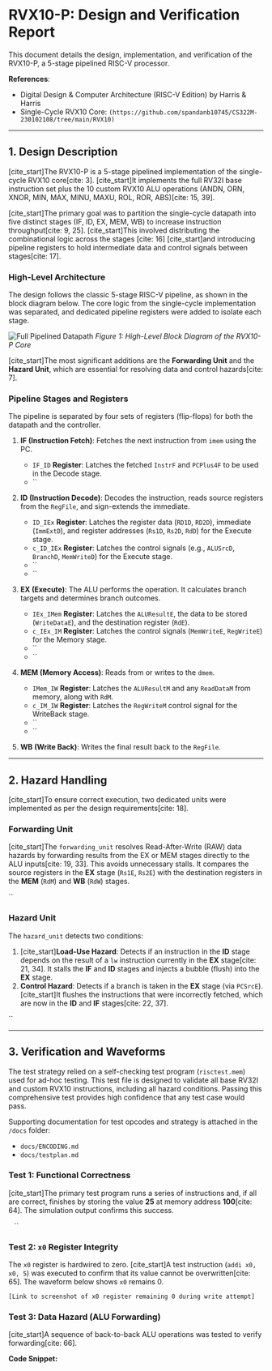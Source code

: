 # RVX10-P: Design and Verification Report

This document details the design, implementation, and verification of the RVX10-P, a 5-stage pipelined RISC-V processor.

**References**:
* Digital Design & Computer Architecture (RISC-V Edition) by Harris & Harris
* Single-Cycle RVX10 Core: `(https://github.com/spandanb10745/CS322M-230102108/tree/main/RVX10)`

---

## 1. Design Description

[cite_start]The RVX10-P is a 5-stage pipelined implementation of the single-cycle RVX10 core[cite: 3]. [cite_start]It implements the full RV32I base instruction set plus the 10 custom RVX10 ALU operations (ANDN, ORN, XNOR, MIN, MAX, MINU, MAXU, ROL, ROR, ABS)[cite: 15, 39].

[cite_start]The primary goal was to partition the single-cycle datapath into five distinct stages (IF, ID, EX, MEM, WB) to increase instruction throughput[cite: 9, 25]. [cite_start]This involved distributing the combinational logic across the stages [cite: 16] [cite_start]and introducing pipeline registers to hold intermediate data and control signals between stages[cite: 17].

### High-Level Architecture

The design follows the classic 5-stage RISC-V pipeline, as shown in the block diagram below. The core logic from the single-cycle implementation was separated, and dedicated pipeline registers were added to isolate each stage.

![Full Pipelined Datapath](image_733778.png)
*Figure 1: High-Level Block Diagram of the RVX10-P Core*

[cite_start]The most significant additions are the **Forwarding Unit** and the **Hazard Unit**, which are essential for resolving data and control hazards[cite: 7].

### Pipeline Stages and Registers

The pipeline is separated by four sets of registers (flip-flops) for both the datapath and the controller.

1.  **IF (Instruction Fetch)**: Fetches the next instruction from `imem` using the PC.
    * `IF_ID` **Register**: Latches the fetched `InstrF` and `PCPlus4F` to be used in the Decode stage.
    * ``

2.  **ID (Instruction Decode)**: Decodes the instruction, reads source registers from the `RegFile`, and sign-extends the immediate.
    * `ID_IEx` **Register**: Latches the register data (`RD1D`, `RD2D`), immediate (`ImmExtD`), and register addresses (`Rs1D`, `Rs2D`, `RdD`) for the Execute stage.
    * `c_ID_IEx` **Register**: Latches the control signals (e.g., `ALUSrcD`, `BranchD`, `MemWriteD`) for the Execute stage.
    * ``
    * ``

3.  **EX (Execute)**: The ALU performs the operation. It calculates branch targets and determines branch outcomes.
    * `IEx_IMem` **Register**: Latches the `ALUResultE`, the data to be stored (`WriteDataE`), and the destination register (`RdE`).
    * `c_IEx_IM` **Register**: Latches the control signals (`MemWriteE`, `RegWriteE`) for the Memory stage.
    * ``
    * ``

4.  **MEM (Memory Access)**: Reads from or writes to the `dmem`.
    * `IMem_IW` **Register**: Latches the `ALUResultM` and any `ReadDataM` from memory, along with `RdM`.
    * `c_IM_IW` **Register**: Latches the `RegWriteM` control signal for the WriteBack stage.
    * ``
    * ``

5.  **WB (Write Back)**: Writes the final result back to the `RegFile`.

---

## 2. Hazard Handling

[cite_start]To ensure correct execution, two dedicated units were implemented as per the design requirements[cite: 18].

### Forwarding Unit

[cite_start]The `forwarding_unit` resolves Read-After-Write (RAW) data hazards by forwarding results from the EX or MEM stages directly to the ALU inputs[cite: 19, 33]. This avoids unnecessary stalls. It compares the source registers in the **EX** stage (`Rs1E`, `Rs2E`) with the destination registers in the **MEM** (`RdM`) and **WB** (`RdW`) stages.

``

### Hazard Unit

The `hazard_unit` detects two conditions:
1.  [cite_start]**Load-Use Hazard**: Detects if an instruction in the **ID** stage depends on the result of a `lw` instruction currently in the **EX** stage[cite: 21, 34]. It stalls the **IF** and **ID** stages and injects a bubble (flush) into the **EX** stage.
2.  **Control Hazard**: Detects if a branch is taken in the **EX** stage (via `PCSrcE`). [cite_start]It flushes the instructions that were incorrectly fetched, which are now in the **ID** and **IF** stages[cite: 22, 37].

``

---

## 3. Verification and Waveforms

The test strategy relied on a self-checking test program (`risctest.mem`) used for ad-hoc testing. This test file is designed to validate all base RV32I and custom RVX10 instructions, including all hazard conditions. Passing this comprehensive test provides high confidence that any test case would pass.

Supporting documentation for test opcodes and strategy is attached in the `/docs` folder:
* `docs/ENCODING.md`
* `docs/testplan.md`

### Test 1: Functional Correctness

[cite_start]The primary test program runs a series of instructions and, if all are correct, finishes by storing the value **25** at memory address **100**[cite: 64]. The simulation output confirms this success.

``
``
``

### Test 2: `x0` Register Integrity

The `x0` register is hardwired to zero. [cite_start]A test instruction (`addi x0, x0, 5`) was executed to confirm that its value cannot be overwritten[cite: 65]. The waveform below shows `x0` remains 0.

`[Link to screenshot of x0 register remaining 0 during write attempt]`

### Test 3: Data Hazard (ALU Forwarding)

[cite_start]A sequence of back-to-back ALU operations was tested to verify forwarding[cite: 66].

**Code Snippet:**
